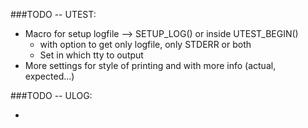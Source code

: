 
###TODO -- UTEST:

- Macro for setup logfile --> SETUP_LOG() or inside UTEST_BEGIN()
  - with option to get only logfile, only STDERR or both
  - Set in which tty to output
- More settings for style of printing and with more info (actual, expected...)


###TODO -- ULOG:

-
